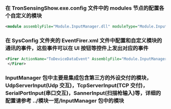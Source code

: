 ### 在 TronSensingShow.exe.config 文件中的 modules 节点的配置各个自定义的模块

```xml
<module assemblyFile="Module.InputManager.dll" moduleType="Module.InputManager.UdpServerInput, Module.InputManager, Version=1.0.0.0, Culture=neutral, PublicKeyToken=null" moduleName="Module.InputManager" startupLoaded="true" />
```

### 在 SysConfig 文件夹的 EventFirer.xml 文件中配置和自定义模块的通讯的事件，这些事件可以在 UI 按钮等控件上发出对应的事件

```xml
<Firer ActionName="ToDeviceDataEvent" AssemblyFile="Module.InputManager.dll" TypeName="Module.InputManager.Event.Fires.ToDeviceDataEventFirer, Module.InputManager, Version=1.0.0.0, Culture=neutral, PublicKeyToken=null">
 </Firer>
```

### InputManager 包中主要是集成包含第三方的外设交付的模块，UdpServerInput(Udp 交互)，TcpServerInput(TCP 交付)，SerialPortInput(串口交互)，SannerInput(扫描枪输入)等，详细的配置请参考 ../模块一览/InputManager 包中的模块
